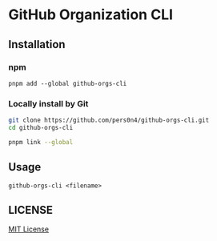 # GitHub Organization CLI

## Installation

### npm

```shell
pnpm add --global github-orgs-cli
```

### Locally install by Git

```bash
git clone https://github.com/pers0n4/github-orgs-cli.git
cd github-orgs-cli

pnpm link --global
```

## Usage

```shell
github-orgs-cli <filename>
```

## LICENSE

[MIT License](./LICENSE)
